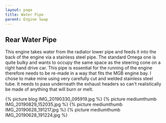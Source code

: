 ```yaml
---
layout: page
title: Water Pipe
parent: Engine Swap
---
```

## Rear Water Pipe

This engine takes water from the radiator lower pipe and feeds it into
the back of the engine via a stainless steel pipe. The standard Omega
one is quite bulky and wants to occupy the same space as the steering
cone on a right hand drive car. This pipe is essential for the running
of the engine therefore needs to be re-made in a way that fits the MGB
engine bay. I chose to make mine using very carefully cut and welded
stainless steel tube. It needs to pass underneath the exhaust headers so
can't realistically be made of anything that will burn or melt.

{% picture blog IMG_20190330_095919.jpg %}
{% picture mediumthumb IMG_20190829_152035.jpg %}
{% picture mediumthumb IMG_20190628_191217.jpg %}
{% picture mediumthumb IMG_20190628_191224.jpg %}

